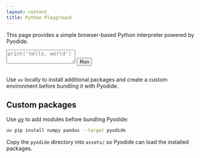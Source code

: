 ```yaml
---
layout: content
title: Python Playground
---
```


<p>This page provides a simple browser-based Python interpreter powered by Pyodide.</p>

<div class="py-terminal">
  <textarea id="py-input" placeholder="print('hello, world')"></textarea>
  <button id="py-run" type="button">Run</button>
  <pre id="py-output"></pre>
</div>

<script type="module">
  import { loadPyodide } from 'https://cdn.jsdelivr.net/pyodide/v0.23.2/full/pyodide.mjs';
  async function main() {
    const pyodide = await loadPyodide();
    document.getElementById('py-run').addEventListener('click', async () => {
      const code = document.getElementById('py-input').value;
      let result = '';
      try {
        result = await pyodide.runPythonAsync(code);
      } catch (err) {
        result = err;
      }
      document.getElementById('py-output').textContent = result ?? '';
    });
  }
  main();
</script>

<p>Use <code>uv</code> locally to install additional packages and create a custom environment before bundling it with Pyodide.</p>


## Custom packages

Use [uv](https://github.com/astral-sh/uv) to add modules before bundling Pyodide:

```bash
uv pip install numpy pandas --target pyodide
```

Copy the `pyodide` directory into `assets/` so Pyodide can load the installed packages.
